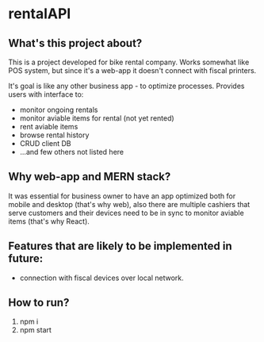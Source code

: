 # rentalAPI

## What's this project about?

This is a project developed for bike rental company. Works somewhat like POS system, but since it's a web-app
it doesn't connect with fiscal printers.

It's goal is like any other business app - to optimize processes.
Provides users with interface to:

- monitor ongoing rentals
- monitor aviable items for rental (not yet rented)
- rent aviable items
- browse rental history
- CRUD client DB
- ...and few others not listed here


## Why web-app and MERN stack?

It was essential for business owner to have an app optimized both for mobile and desktop (that's why web),
also there are multiple cashiers that serve customers and their devices need to be in sync to monitor aviable items (that's why React).


## Features that are likely to be implemented in future:

- connection with fiscal devices over local network.


## How to run?

1. npm i
2. npm start
